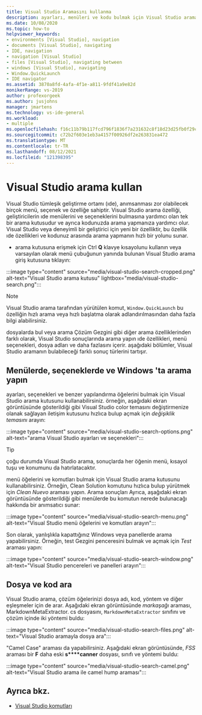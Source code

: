 ```yaml
---
title: Visual Studio Aramasını kullanma
description: ayarları, menüleri ve kodu bulmak için Visual Studio aramasını kullanmayı öğrenin.
ms.date: 10/08/2020
ms.topic: how-to
helpviewer_keywords:
- environments [Visual Studio], navigation
- documents [Visual Studio], navigating
- IDE, navigation
- navigation [Visual Studio]
- files [Visual Studio], navigating between
- windows [Visual Studio], navigating
- Window.QuickLaunch
- IDE navigator
ms.assetid: 3870a8fd-4afa-4f1e-a811-9fdf41a9e82d
monikerRange: vs-2019
author: profexorgeek
ms.author: jusjohns
manager: jmartens
ms.technology: vs-ide-general
ms.workload:
- multiple
ms.openlocfilehash: f16c11b79b117fcd796f1836f7a231632c8f18d23d25fb0f29c58f5c197e6c38
ms.sourcegitcommit: c72b2f603e1eb3a4157f00926df2e263831ea472
ms.translationtype: MT
ms.contentlocale: tr-TR
ms.lasthandoff: 08/12/2021
ms.locfileid: "121398395"
---
```

# <a name="use-visual-studio-search"></a>Visual Studio arama kullan

Visual Studio tümleşik geliştirme ortamı (ıde), anımsanması zor olabilecek birçok menü, seçenek ve özelliğe sahiptir. Visual Studio arama özelliği, geliştiricilerin ıde menülerini ve seçeneklerini bulmasına yardımcı olan tek bir arama kutusudur ve ayrıca kodunuzda arama yapmanıza yardımcı olur. Visual Studio veya deneyimli bir geliştirici için yeni bir özelliktir, bu özellik ıde özellikleri ve kodunuz arasında arama yapmanın hızlı bir yolunu sunar.

 + arama kutusuna erişmek için Ctrl **Q** klavye kısayolunu kullanın veya varsayılan olarak menü çubuğunun yanında bulunan Visual Studio arama giriş kutusuna tıklayın:

:::image type="content" source="media/visual-studio-search-cropped.png" alt-text="Visual Studio arama kutusu" lightbox="media/visual-studio-search.png":::

> [!NOTE]
> Visual Studio arama tarafından yürütülen komut, `Window.QuickLaunch` bu özelliğin hızlı arama veya hızlı başlatma olarak adlandırılmasından daha fazla bilgi alabilirsiniz.

dosyalarda bul veya arama Çözüm Gezgini gibi diğer arama özelliklerinden farklı olarak, Visual Studio sonuçlarında arama yapın ıde özellikleri, menü seçenekleri, dosya adları ve daha fazlasını içerir. aşağıdaki bölümler, Visual Studio aramanın bulabileceği farklı sonuç türlerini tartışır.

## <a name="search-menus-options-and-windows"></a>Menülerde, seçeneklerde ve Windows 'ta arama yapın

ayarları, seçenekleri ve benzer yapılandırma öğelerini bulmak için Visual Studio arama kutusunu kullanabilirsiniz. örneğin, aşağıdaki ekran görüntüsünde gösterildiği gibi Visual Studio color temasını değiştirmenize olanak sağlayan iletişim kutusunu hızlıca bulup açmak için *değişiklik temasını* arayın:

:::image type="content" source="media/visual-studio-search-options.png" alt-text="arama Visual Studio ayarları ve seçenekleri":::

> [!TIP]
> çoğu durumda Visual Studio arama, sonuçlarda her öğenin menü, kısayol tuşu ve konumunu da hatırlatacaktır.

menü öğelerini ve komutları bulmak için Visual Studio arama kutusunu kullanabilirsiniz. Örneğin, Clean Solution komutunu hızlıca bulup yürütmek için *Clean Nuevo* araması yapın. Arama sonuçları Ayrıca, aşağıdaki ekran görüntüsünde gösterildiği gibi menülerde bu komutun nerede bulunacağı hakkında bir anımsatıcı sunar:

:::image type="content" source="media/visual-studio-search-menu.png" alt-text="Visual Studio menü öğelerini ve komutları arayın":::

Son olarak, yanlışlıkla kapattığınız Windows veya panellerde arama yapabilirsiniz. Örneğin, test Gezgini penceresini bulmak ve açmak için *Test* araması yapın:

:::image type="content" source="media/visual-studio-search-window.png" alt-text="Visual Studio pencereleri ve panelleri arayın":::

## <a name="search-files-and-code"></a>Dosya ve kod ara

Visual Studio arama, çözüm öğelerinizi dosya adı, kod, yöntem ve diğer eşleşmeler için de arar. Aşağıdaki ekran görüntüsünde *markaşağı* araması, MarkdownMetaExtractor. cs dosyasını, `MarkdownMetaExtractor` sınıfını ve çözüm içinde iki yöntemi buldu:

:::image type="content" source="media/visual-studio-search-files.png" alt-text="Visual Studio aramayla dosya ara":::

"Camel Case" araması da yapabilirsiniz. Aşağıdaki ekran görüntüsünde, *FSS* araması bir **F** daha eski **s****canner** dosyası, sınıfı ve yöntemi buldu:

:::image type="content" source="media/visual-studio-search-camel.png" alt-text="Visual Studio arama ile camel hump araması":::

## <a name="see-also"></a>Ayrıca bkz.

- [Visual Studio komutları](reference/visual-studio-commands.md)